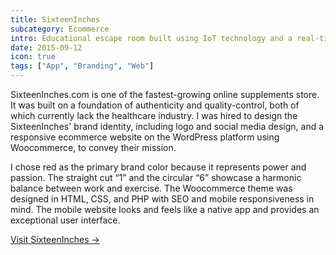 ```yaml
---
title: SixteenInches
subcategory: Ecommerce
intro: Educational escape room built using IoT technology and a real-time database with IBM for a module project in April 2018.
date: 2015-09-12
icon: true
tags: ["App", "Branding", "Web"]
---
```


SixteenInches.com is one of the fastest-growing online supplements store. It was built on a foundation of authenticity and quality-control, both of which currently lack the healthcare industry. I was hired to design the SixteenInches' brand identity, including logo and social media design, and a responsive ecommerce website on the WordPress platform using Woocommerce, to convey their mission.

I chose red as the primary brand color because it represents power and passion. The straight cut “1” and the circular “6” showcase a harmonic balance between work and exercise. The Woocommerce theme was designed in HTML, CSS, and PHP with SEO and mobile responsiveness in mind. The mobile website looks and feels like a native app and provides an exceptional user interface.

[Visit SixteenInches &rarr;](https://www.sixteeninches.com/)

<div class="image"><img alt="" src="/sixteeninches/1.png"></div>